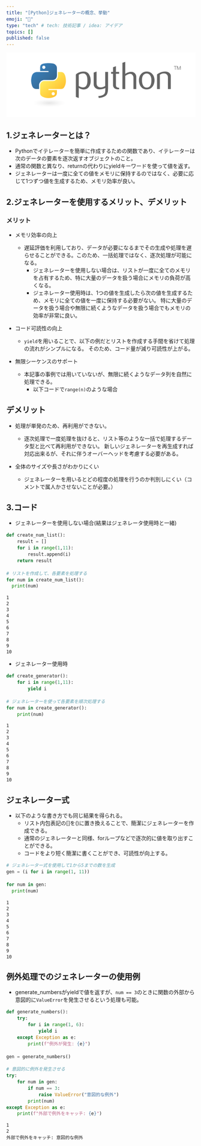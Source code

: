 ```yaml
---
title: "[Python]ジェネレーターの概念、挙動"
emoji: "👻"
type: "tech" # tech: 技術記事 / idea: アイデア
topics: []
published: false
---
```

![](/images/py_logo/python-logo-master-v3-TM.png)
## 1.ジェネレーターとは？
- Pythonでイテレーターを簡単に作成するための関数であり、イテレーターは次のデータの要素を逐次返すオブジェクトのこと。
- 通常の関数と異なり、returnの代わりにyieldキーワードを使って値を返す。
- ジェネレーターは一度に全ての値をメモリに保持するのではなく、必要に応じて1つずつ値を生成するため、メモリ効率が良い。

## 2.ジェネレーターを使用するメリット、デメリット
### メリット
- メモリ効率の向上
  - 遅延評価を利用しており、データが必要になるまでその生成や処理を遅らせることができる。このため、一括処理ではなく、逐次処理が可能になる。
    - ジェネレーターを使用しない場合は、リストが一度に全てのメモリを占有するため、特に大量のデータを扱う場合にメモリの負荷が高くなる。
    - ジェネレーター使用時は、1つの値を生成したら次の値を生成するため、メモリに全ての値を一度に保持する必要がない。
    特に大量のデータを扱う場合や無限に続くようなデータを扱う場合でもメモリの効率が非常に良い。

- コード可読性の向上
  - `yield`を用いることで、以下の例だとリストを作成する手間を省けて処理の流れがシンプルになる。
  そのため、コード量が減り可読性が上がる。

- 無限シーケンスのサポート
  - 本記事の事例では用いていないが、無限に続くようなデータ列を自然に処理できる。
    - 以下コードで`range(n)`のような場合

## デメリット
- 処理が単発のため、再利用ができない。
  - 逐次処理で一度処理を抜けると、リスト等のような一括で処理するデータ型と比べて再利用ができない。
  新しいジェネレーターを再生成すれば対応出来るが、それに伴うオーバーヘッドを考慮する必要がある。

- 全体のサイズや長さがわかりにくい
  - ジェネレーターを用いるとどの程度の処理を行うのか判別しにくい（コメントで属人かさせないことが必要。）

## 3.コード
- ジェネレーターを使用しない場合(結果はジェネレータ使用時と一緒)

```py
def create_num_list():
    result = []
    for i in range(1,11):
        result.append(i)
    return result

# リストを作成して、各要素を処理する
for num in create_num_list():
  print(num)
```

```shell:result
1
2
3
4
5
6
7
8
9
10

```

- ジェネレーター使用時
```py
def create_generator():
    for i in range(1,11):
        yield i

# ジェネレーターを使って各要素を順次処理する
for num in create_generator():
    print(num)
```

```shell:result
1
2
3
4
5
6
7
8
9
10
```

## ジェネレーター式
- 以下のような書き方でも同じ結果を得られる。
  - リスト内包表記の[]を()に置き換えることで、簡潔にジェネレーターを作成できる。
  - 通常のジェネレーターと同様、forループなどで逐次的に値を取り出すことができる。
  - コードをより短く簡潔に書くことができ、可読性が向上する。
```py
# ジェネレーター式を使用して1から5までの数を生成
gen = (i for i in range(1, 11))

for num in gen:
  print(num)
```

```shell:result
1
2
3
4
5
6
7
8
9
10
```

## 例外処理でのジェネレーターの使用例
- generate_numbersがyieldで値を返すが、`num == 3`のときに関数の外部から意図的に`ValueError`を発生させるという処理も可能。

```py
def generate_numbers():
    try:
        for i in range(1, 6):
            yield i
    except Exception as e:
        print(f"例外が発生: {e}")

gen = generate_numbers()

# 意図的に例外を発生させる
try:
    for num in gen:
        if num == 3:
            raise ValueError("意図的な例外")
        print(num)
except Exception as e:
    print(f"外部で例外をキャッチ: {e}")

```

```shell:result
1
2
外部で例外をキャッチ: 意図的な例外
```
